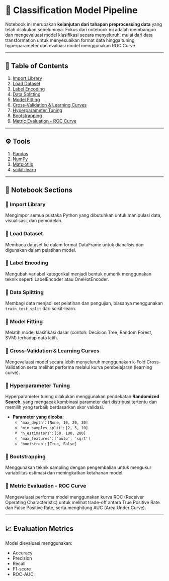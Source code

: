 # 🧠 Classification Model Pipeline

Notebook ini merupakan **kelanjutan dari tahapan preprocessing data** yang telah dilakukan sebelumnya. Fokus dari notebook ini adalah membangun dan mengevaluasi model klasifikasi secara menyeluruh, mulai dari data transformation untuk menyesuaikan format data hingga tuning hyperparameter dan evaluasi model menggunakan ROC Curve.

---

## 🧾 Table of Contents

1. [Import Library](#import-library)
2. [Load Dataset](#load-dataset)
3. [Label Encoding](#label-encoding)
4. [Data Splitting](#data-splitting)
5. [Model Fitting](#model-fitting)
6. [Cross-Validation & Learning Curves](#cross-validation--learning-curves)
7. [Hyperparameter Tuning](#hyperparameter-tuning)
8. [Bootstrapping](#bootstrapping)
9. [Metric Evaluation - ROC Curve](#metric-evaluation---roc-curve)

---

## ⚙️ Tools

1. [Pandas](https://pandas.pydata.org/)
2. [NumPy](https://numpy.org/)
3. [Matplotlib](https://matplotlib.org/)
4. [scikit-learn](https://scikit-learn.org/)

---

## 📒 Notebook Sections

### 📌 Import Library
Mengimpor semua pustaka Python yang dibutuhkan untuk manipulasi data, visualisasi, dan pemodelan.

### 📌 Load Dataset
Membaca dataset ke dalam format DataFrame untuk dianalisis dan digunakan dalam pelatihan model.

### 📌 Label Encoding
Mengubah variabel kategorikal menjadi bentuk numerik menggunakan teknik seperti LabelEncoder atau OneHotEncoder.

### 📌 Data Splitting
Membagi data menjadi set pelatihan dan pengujian, biasanya menggunakan `train_test_split` dari scikit-learn.

### 📌 Model Fitting
Melatih model klasifikasi dasar (contoh: Decision Tree, Random Forest, SVM) terhadap data latih.

### 📌 Cross-Validation & Learning Curves
Mengevaluasi model secara lebih menyeluruh menggunakan k-Fold Cross-Validation serta melihat performa melalui kurva pembelajaran (learning curve).

### 📌 Hyperparameter Tuning
Hyperparameter tuning dilakukan menggunakan pendekatan **Randomized Search**, yang mengacak kombinasi parameter dari distribusi tertentu dan memilih yang terbaik berdasarkan skor validasi.

- **Parameter yang dicoba**:
  - `'max_depth'`: `[None, 10, 20, 30]`
  - `'min_samples_split'`: `[2, 5, 10]`
  - `'n_estimators'`: `[50, 100, 200]`
  - `'max_features'`: `['auto', 'sqrt']`
  - `'bootstrap'`: `[True, False]`

### 📌 Bootstrapping
Menggunakan teknik sampling dengan pengembalian untuk mengukur variabilitas estimasi dan meningkatkan ketahanan model.

### 📌 Metric Evaluation - ROC Curve
Mengevaluasi performa model menggunakan kurva ROC (Receiver Operating Characteristic) untuk melihat trade-off antara True Positive Rate dan False Positive Rate, serta menghitung AUC (Area Under Curve).

---

## 📈 Evaluation Metrics
Model dievaluasi menggunakan:
- Accuracy
- Precision
- Recall
- F1-score
- ROC-AUC
